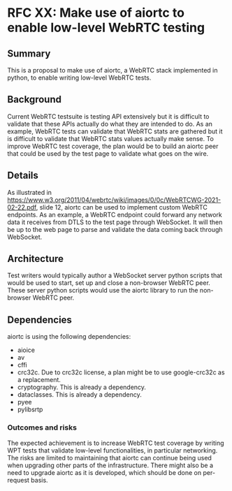 # RFC XX: Make use of aiortc to enable low-level WebRTC testing


## Summary

This is a proposal to make use of aiortc, a WebRTC stack implemented in python, to enable writing low-level WebRTC tests.


## Background

Current WebRTC testsuite is testing API extensively but it is difficult to validate that these APIs actually do what they are intended to do.
As an example, WebRTC tests can validate that WebRTC stats are gathered but it is difficult to validate that WebRTC stats values actually make sense.
To improve WebRTC test coverage, the plan would be to build an aiortc peer that could be used by the test page to validate what goes on the wire.


## Details

As illustrated in https://www.w3.org/2011/04/webrtc/wiki/images/0/0c/WebRTCWG-2021-02-22.pdf, slide 12, aiortc can be used to implement custom WebRTC endpoints.
As an example, a WebRTC endpoint could forward any network data it receives from DTLS to the test page through WebSocket.
It will then be up to the web page to parse and validate the data coming back through WebSocket.


## Architecture

Test writers would typically author a WebSocket server python scripts that would be used to start, set up and close a non-browser WebRTC peer.
These server python scripts would use the aiortc library to run the non-browser WebRTC peer.


## Dependencies

aiortc is using the following dependencies:
* aioice
* av
* cffi
* crc32c. Due to crc32c license, a plan might be to use google-crc32c as a replacement.
* cryptography. This is already a dependency.
* dataclasses. This is already a dependency.
* pyee
* pylibsrtp


### Outcomes and risks

The expected achievement is to increase WebRTC test coverage by writing WPT tests that validate low-level functionalities, in particular networking.
The risks are limited to maintaining that aiortc can continue being used when upgrading other parts of the infrastructure.
There might also be a need to upgrade aiortc as it is developed, which should be done on per-request basis.
